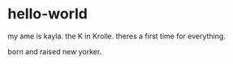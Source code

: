 # hello-world

my ame is kayla. the K in Krolle.
theres a first time for everything.

born and raised new yorker.
